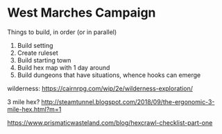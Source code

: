 
# West Marches Campaign
Things to build, in order (or in parallel)
1. Build setting
2. Create ruleset
3. Build starting town
4. Build hex map with 1 day around
5. Build dungeons that have situations, whence hooks can emerge

wilderness: https://cairnrpg.com/wip/2e/wilderness-exploration/

3 mile hex? http://steamtunnel.blogspot.com/2018/09/the-ergonomic-3-mile-hex.html?m=1

https://www.prismaticwasteland.com/blog/hexcrawl-checklist-part-one


